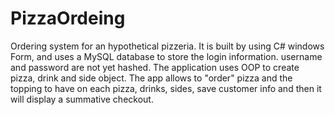 # PizzaOrdeing
Ordering system for an hypothetical pizzeria.
It is built by using C# windows Form, and uses a MySQL database to store the login information. username and password are not yet hashed.
The application uses OOP to create pizza, drink and side object.
The app allows to "order" pizza and the topping to have on each pizza, drinks, sides, save customer info and then it will display
a summative checkout.
